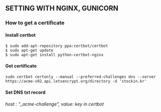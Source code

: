 ## SETTING WITH NGINX, GUNICORN


### How to get a certificate


#### Install certbot

```
$ sudo add-apt-repository ppa:certbot/certbot
$ sudo apt-get update
$ sudo apt-get install python-certbot-nginx
```


#### Get certificate

```
sudo certbot certonly --manual --preferred-challenges dns --server https://acme-v02.api.letsencrypt.org/directory -d 'stockin.kr'
```


#### Set DNS txt record
###### host : "\_acme-challenge", value: key in certbot


